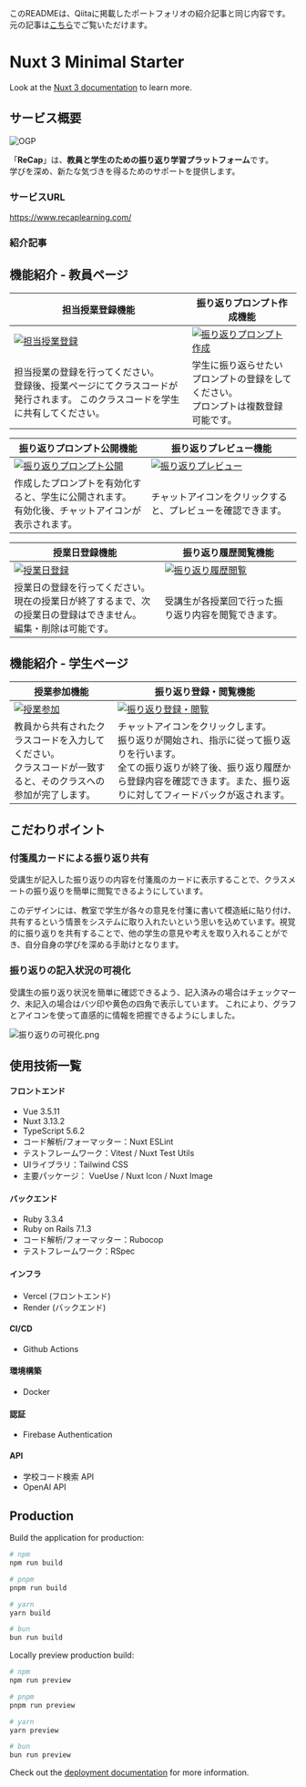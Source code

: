 このREADMEは、Qiitaに掲載したポートフォリオの紹介記事と同じ内容です。元の記事は[こちら](URL)でご覧いただけます。

# Nuxt 3 Minimal Starter

Look at the [Nuxt 3 documentation](https://nuxt.com/docs/getting-started/introduction) to learn more.

## サービス概要

![OGP](https://qiita-image-store.s3.ap-northeast-1.amazonaws.com/0/3776221/f90c662e-e62f-9799-1b88-ead13d3dfb28.png)

「**ReCap**」は、**教員と学生のための振り返り学習プラットフォーム**です。  
学びを深め、新たな気づきを得るためのサポートを提供します。

### サービスURL

https://www.recaplearning.com/

### 紹介記事

## 機能紹介 - 教員ページ

<table>
  <thead>
    <tr>
      <th>担当授業登録機能</th>
      <th>振り返りプロンプト作成機能</th>
    </tr>
  </thead>
  <tr>
    <td>
      <a href="https://gyazo.com/80f2525f4fe27ef8d31f9ff628aba7f5">
        <img
          src="https://i.gyazo.com/80f2525f4fe27ef8d31f9ff628aba7f5.gif"
          alt="担当授業登録"
          >
      </a>
    </td>
    <td>
      <a href="https://i.gyazo.com/3a499e47e6ae2cef9fdb416539e5e798">
        <img
          src="https://i.gyazo.com/3a499e47e6ae2cef9fdb416539e5e798.gif"
          alt="振り返りプロンプト作成"
          >
      </a>
    </td>
  </tr>
  <tr>
    <td>
      担当授業の登録を行ってください。<br>
      登録後、授業ページにてクラスコードが発行されます。
      このクラスコードを学生に共有してください。
    </td>
    <td>
      学生に振り返らせたいプロンプトの登録をしてください。<br>
      プロンプトは複数登録可能です。<br>
    </td>
  </tr>
</table>

<table>
  <thead>
    <tr>
      <th>振り返りプロンプト公開機能</th>
      <th>振り返りプレビュー機能</th>
    </tr>
  </thead>
  <tr>
    <td>
      <a href="https://i.gyazo.com/89ce35dda119affa9f47f1166d45ee57">
        <img
          src="https://i.gyazo.com/89ce35dda119affa9f47f1166d45ee57.gif"
          alt="振り返りプロンプト公開"
          >
      </a>
    </td>
    <td>
      <a href="https://i.gyazo.com/4fc5ab745b23155d5a8f06c2ae126d0e">
        <img
          src="https://i.gyazo.com/4fc5ab745b23155d5a8f06c2ae126d0e.gif"
          alt="振り返りプレビュー"
          >
      </a>
    </td>
  </tr>
  <tr>
    <td>
      作成したプロンプトを有効化すると、学生に公開されます。<br>
      有効化後、チャットアイコンが表示されます。
    </td>
    <td>
      チャットアイコンをクリックすると、プレビューを確認できます。
    </td>
  </tr>
</table>

<table>
  <thead>
    <tr>
      <th>授業日登録機能</th>
      <th>振り返り履歴閲覧機能</th>
    </tr>
  </thead>
  <tr>
    <td>
      <a href="https://i.gyazo.com/dc30bf77a91796d562f59211527dffd2">
        <img
          src="https://i.gyazo.com/dc30bf77a91796d562f59211527dffd2.gif"
          alt="授業日登録"
          >
      </a>
    </td>
    <td>
      <a href="https://i.gyazo.com/4a60207d13b16257fcc47a532f7bce10">
        <img
          src="https://i.gyazo.com/4a60207d13b16257fcc47a532f7bce10.gif"
          alt="振り返り履歴閲覧"
          >
      </a>
    </td>
  </tr>
  <tr>
    <td>
      授業日の登録を行ってください。<br>
      現在の授業日が終了するまで、次の授業日の登録はできません。<br>
      編集・削除は可能です。
    </td>
    <td>
      受講生が各授業回で行った振り返り内容を閲覧できます。
    </td>
  </tr>
</table>

## 機能紹介 - 学生ページ

<table>
  <thead>
    <tr>
      <th>授業参加機能</th>
      <th>振り返り登録・閲覧機能</th>
    </tr>
  </thead>
  <tr>
    <td>
      <a href="https://i.gyazo.com/2fdb29891a62b79dcc1627a904e9639a">
        <img
          src="https://i.gyazo.com/2fdb29891a62b79dcc1627a904e9639a.gif"
          alt="授業参加"
          >
      </a>
    </td>
    <td>
      <a href="https://i.gyazo.com/712fee94f9e5cb5b9119504603a83329">
        <img
          src="https://i.gyazo.com/712fee94f9e5cb5b9119504603a83329.gif"
          alt="振り返り登録・閲覧"
          >
      </a>
    </td>
  </tr>
  <tr>
    <td>
      教員から共有されたクラスコードを入力してください。<br>
      クラスコードが一致すると、そのクラスへの参加が完了します。
    </td>
    <td>
      チャットアイコンをクリックします。<br>
      振り返りが開始され、指示に従って振り返りを行います。<br>
      全ての振り返りが終了後、振り返り履歴から登録内容を確認できます。また、振り返りに対してフィードバックが返されます。
    </td>
  </tr>
</table>

## こだわりポイント

### 付箋風カードによる振り返り共有

受講生が記入した振り返りの内容を付箋風のカードに表示することで、クラスメートの振り返りを簡単に閲覧できるようにしています。

このデザインには、教室で学生が各々の意見を付箋に書いて模造紙に貼り付け、共有するという情景をシステムに取り入れたいという思いを込めています。視覚的に振り返りを共有することで、他の学生の意見や考えを取り入れることができ、自分自身の学びを深める手助けとなります。

### 振り返りの記入状況の可視化

受講生の振り返り状況を簡単に確認できるよう、記入済みの場合はチェックマーク、未記入の場合はバツ印や黄色の四角で表示しています。
これにより、グラフとアイコンを使って直感的に情報を把握できるようにしました。

![振り返りの可視化.png](https://qiita-image-store.s3.ap-northeast-1.amazonaws.com/0/3776221/0b6deac6-06d0-3993-34af-531aa8e97db0.png)

## 使用技術一覧

#### フロントエンド

- Vue 3.5.11
- Nuxt 3.13.2
- TypeScript 5.6.2
- コード解析/フォーマッター：Nuxt ESLint
- テストフレームワーク：Vitest / Nuxt Test Utils
- UIライブラリ：Tailwind CSS
- 主要パッケージ： VueUse / Nuxt Icon / Nuxt Image

#### バックエンド

- Ruby 3.3.4
- Ruby on Rails 7.1.3
- コード解析/フォーマッター：Rubocop
- テストフレームワーク：RSpec

#### インフラ

- Vercel (フロントエンド)
- Render (バックエンド)

#### CI/CD

- Github Actions

#### 環境構築

- Docker

#### 認証

- Firebase Authentication

#### API

- 学校コード検索 API
- OpenAI API

## Production

Build the application for production:

```bash
# npm
npm run build

# pnpm
pnpm run build

# yarn
yarn build

# bun
bun run build
```

Locally preview production build:

```bash
# npm
npm run preview

# pnpm
pnpm run preview

# yarn
yarn preview

# bun
bun run preview
```

Check out the [deployment documentation](https://nuxt.com/docs/getting-started/deployment) for more information.

